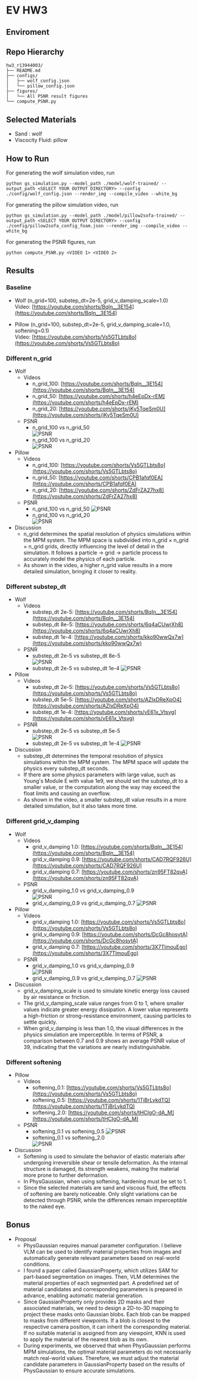 # EV HW3

## Enviroment

## Repo Hierarchy
```
hw3_r13944003/  
├── README.md  
├── configs/  
│   ├── wolf_config.json  
│   └── pillow_config.json  
├── figures/  
│   └── All PSNR result figures  
└── compute_PSNR.py
```
## Selected Materials
* Sand : wolf
* Viscocity Fluid: pillow

## How to Run
For generating the wolf simulation video, run
```
python gs_simulation.py --model_path ./model/wolf-trained/ --output_path <SELECT YOUR OUTPUT DIRECTORY> --config ./config/wolf_config.json --render_img --compile_video --white_bg
``` 

For generating the pillow simulation video, run
```
python gs_simulation.py --model_path ./model/pillow2sofa-trained/ --output_path <SELECT YOUR OUTPUT DIRECTORY> --config ./config/pillow2sofa_config_foam.json --render_img --compile_video --white_bg
``` 

For generating the PSNR figures, run
```
python compute_PSNR.py <VIDEO 1> <VIDEO 2>
```

## Results

### Baseline
* Wolf (n_grid=100, substep_dt=2e-5, grid_v_damping_scale=1.0)  
Video:  [https://youtube.com/shorts/BqIn__3E154](https://youtube.com/shorts/BqIn__3E154)

* Pillow (n_grid=100, substep_dt=2e-5, grid_v_damping_scale=1.0, softening=0.1)  
Video:  [https://youtube.com/shorts/Vs5GTLbts8o](https://youtube.com/shorts/Vs5GTLbts8o)

### Different n_grid
* Wolf  
    * Videos
        * n_grid_100: [https://youtube.com/shorts/BqIn__3E154](https://youtube.com/shorts/BqIn__3E154)
        * n_grid_50: [https://youtube.com/shorts/h4eEpDx-rEM](https://youtube.com/shorts/h4eEpDx-rEM)
        * n_grid_20: [https://youtube.com/shorts/jKy5TqeSm0U](https://youtube.com/shorts/jKy5TqeSm0U)
    * PSNR
        * n_grid_100 vs n_grid_50  
            ![PSNR](figures/wolf_ngrid100_vs_ngrid50.png)
        * n_grid_100 vs n_grid_20  
            ![PSNR](figures/wolf_ngrid100_vs_ngrid20.png)
* Pillow  
    * Videos
        * n_grid_100: [https://youtube.com/shorts/Vs5GTLbts8o](https://youtube.com/shorts/Vs5GTLbts8o)
        * n_grid_50: [https://youtube.com/shorts/CPB1afqf0EA](https://youtube.com/shorts/CPB1afqf0EA)
        * n_grid_20: [https://youtube.com/shorts/ZdFrZA27hx8](https://youtube.com/shorts/ZdFrZA27hx8)
    * PSNR
        * n_grid_100 vs n_grid_50
            ![PSNR](figures/pillow_ngrid100_vs_ngrid50.png)
        * n_grid_100 vs n_grid_20  
            ![PSNR](figures/pillow_ngrid100_vs_ngrid20.png)
* Discussion
    * n_grid determines the spatial resolution of physics simulations within the MPM system. The MPM space is subdivided into n_grid × n_grid × n_grid grids, directly influencing the level of detail in the simulation. It follows a particle → grid → particle process to accurately model the physics of each particle.
    * As shown in the video, a higher n_grid value results in a more detailed simulation, bringing it closer to reality.

### Different substep_dt
* Wolf  
    * Videos
        * substep_dt 2e-5: [https://youtube.com/shorts/BqIn__3E154](https://youtube.com/shorts/BqIn__3E154)
        * substep_dt 8e-5: [https://youtube.com/shorts/6q4aCUwrXh8](https://youtube.com/shorts/6q4aCUwrXh8)
        * substep_dt 1e-4: [https://youtube.com/shorts/kko90wwQx7w](https://youtube.com/shorts/kko90wwQx7w)
    * PSNR
        * substep_dt 2e-5 vs substep_dt 8e-5  
            ![PSNR](figures/wolf_substep2e-5_vs_substep8e-5.png)
        * substep_dt 2e-5 vs substep_dt 1e-4 
            ![PSNR](figures/wolf_substep2e-5_vs_substep1e-4.png)
* Pillow  
    * Videos
        * substep_dt 2e-5: [https://youtube.com/shorts/Vs5GTLbts8o](https://youtube.com/shorts/Vs5GTLbts8o)
        * substep_dt 5e-5: [https://youtube.com/shorts/AZIxDReXpO4](https://youtube.com/shorts/AZIxDReXpO4)
        * substep_dt 1e-4: [https://youtube.com/shorts/vE61x_Vtsvg](https://youtube.com/shorts/vE61x_Vtsvg)
    * PSNR
        * substep_dt 2e-5 vs substep_dt 5e-5  
            ![PSNR](figures/pillow_substep2e-5_vs_substep5e-5.png)
        * substep_dt 2e-5 vs substep_dt 1e-4 
            ![PSNR](figures/pillow_substep2e-5_vs_substep1e-4.png)
* Discussion
    * substep_dt determines the temporal resolution of physics simulations within the MPM system. The MPM space will update the physics every substep_dt seconds.
    * If there are some physics parameters with large value, such as Young's Module E with value 1e9, we should set the substep_dt to a smaller value, or the computation along the way may exceed the float limits and causing an overflow.
    * As shown in the video, a smaller substep_dt value results in a more detailed simulation, but it also takes more time.

### Different grid_v_damping
* Wolf  
    * Videos
        * grid_v_damping 1.0: [https://youtube.com/shorts/BqIn__3E154](https://youtube.com/shorts/BqIn__3E154)
        * grid_v_damping 0.9: [https://youtube.com/shorts/CAD7RQF926U](https://youtube.com/shorts/CAD7RQF926U)
        * grid_v_damping 0.7: [https://youtube.com/shorts/zn95FT82qvA](https://youtube.com/shorts/zn95FT82qvA)
    * PSNR
        * grid_v_damping_1.0 vs grid_v_damping_0.9  
            ![PSNR](figures/wolf_vdamping0.9_vs_vdamping1.0.png)
        * grid_v_damping_0.9 vs grid_v_damping_0.7
            ![PSNR](figures/wolf_vdamping0.9_vs_vdamping0.7.png)
* Pillow  
    * Videos
        * grid_v_damping 1.0: [https://youtube.com/shorts/Vs5GTLbts8o](https://youtube.com/shorts/Vs5GTLbts8o)
        * grid_v_damping 0.9: [https://youtube.com/shorts/DcGc8hosytA](https://youtube.com/shorts/DcGc8hosytA)
        * grid_v_damping 0.7: [https://youtube.com/shorts/3X7TlmouEgo](https://youtube.com/shorts/3X7TlmouEgo)
    * PSNR
        * grid_v_damping_1.0 vs grid_v_damping_0.9  
            ![PSNR](figures/pillow_vdamping0.9_vs_vdamping1.0.png)
        * grid_v_damping_0.9 vs grid_v_damping_0.7
            ![PSNR](figures/pillow_vdamping0.7_vs_vdamping0.9.png)
* Discussion
    * grid_v_damping_scale is used to simulate kinetic energy loss caused by air resistance or friction.
    * The grid_v_damping_scale value ranges from 0 to 1, where smaller values indicate greater energy dissipation. A lower value represents a high-friction or strong-resistance environment, causing particles to settle quickly.
    * When grid_v_damping is less than 1.0, the visual differences in the physics simulation are imperceptible. In terms of PSNR, a comparison between 0.7 and 0.9 shows an average PSNR value of 39, indicating that the variations are nearly indistinguishable.



### Different softening
* Pillow  
    * Videos
        * softening_0.1: [https://youtube.com/shorts/Vs5GTLbts8o](https://youtube.com/shorts/Vs5GTLbts8o)
        * softening_0.5: [https://youtube.com/shorts/1TjBrLykdTQ](https://youtube.com/shorts/1TjBrLykdTQ)
        * softening_2.0: [https://youtube.com/shorts/tHCIgO-dA_M](https://youtube.com/shorts/tHCIgO-dA_M)
    * PSNR
        * softening_0.1 vs softening_0.5
            ![PSNR](figures/pillow_softening0.1_vs_softening0.5.png)
        * softening_0.1 vs softening_2.0  
            ![PSNR](figures/pillow_softening0.1_vs_softening2.0.png)
* Discussion
    * Softening is used to simulate the behavior of elastic materials after undergoing irreversible shear or tensile deformation. As the internal structure is damaged, its strength weakens, making the material more prone to further deformation.
    * In PhysGaussian, when using softening, hardening must be set to 1.
    * Since the selected materials are sand and viscous fluid, the effects of softening are barely noticeable. Only slight variations can be detected through PSNR, while the differences remain imperceptible to the naked eye.


## Bonus

* Proposal
    * PhysGaussian requires manual parameter configuration. I believe VLM can be used to identify material properties from images and automatically generate relevant parameters based on real-world conditions.
    * I found a paper called GaussianProperty, which utilizes SAM for part-based segmentation on images. Then, VLM determines the material properties of each segmented part. A predefined set of material candidates and corresponding parameters is prepared in advance, enabling automatic material generation.
    * Since GaussianProperty only provides 2D masks and their associated materials, we need to design a 2D-to-3D mapping to project these masks onto Gaussian blobs. Each blob can be mapped to masks from different viewpoints. If a blob is closest to the respective camera position, it can inherit the corresponding material. If no suitable material is assigned from any viewpoint, KNN is used to apply the material of the nearest blob as its own.
    * During experiments, we observed that when PhysGaussian performs MPM simulations, the optimal material parameters do not necessarily match real-world values. Therefore, we must adjust the material candidate parameters in GaussianProperty based on the results of PhysGaussian to ensure accurate simulations.

